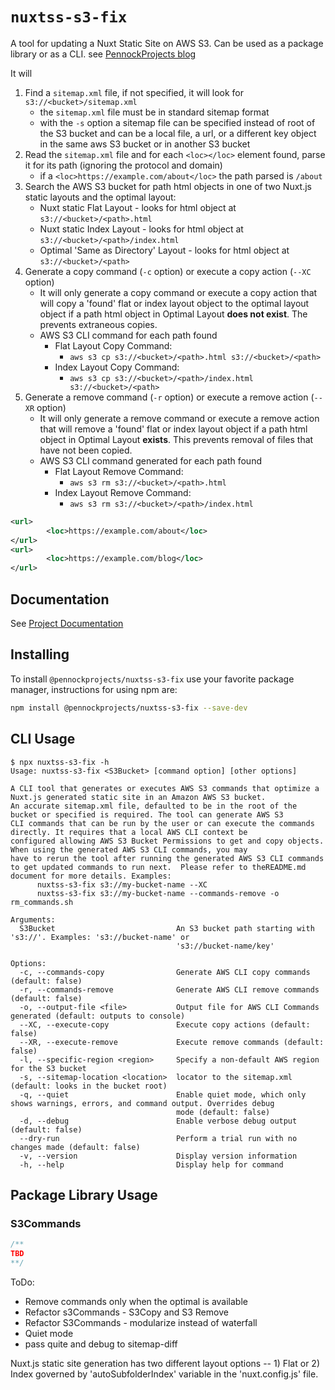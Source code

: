 # `nuxtss-s3-fix`
A tool for updating a Nuxt Static Site on AWS S3.  Can be used as a package library or as a CLI.
see [PennockProjects blog](https://pennockprojects.com/projects/cicd/nuxtssfix)

It will 
1. Find a `sitemap.xml` file, if not specified, it will look for `s3://<bucket>/sitemap.xml`
    - the `sitemap.xml` file must be in standard sitemap format
    - with the `-s` option a sitemap file can be specified instead of root of the S3 bucket and can be a local file, a url, or a different key object in the same aws S3 bucket or in another S3 bucket
2. Read the `sitemap.xml` file and for each `<loc></loc>` element found, parse it for its path (ignoring the protocol and domain)
    - if a `<loc>https://example.com/about</loc>` the path parsed is `/about`
3. Search the AWS S3 bucket for path html objects in one of two Nuxt.js static layouts and the optimal layout:
    - Nuxt static Flat Layout - looks for html object at `s3://<bucket>/<path>.html`
    - Nuxt static Index Layout - looks for html object at `s3://<bucket>/<path>/index.html`
    - Optimal 'Same as Directory' Layout - looks for html object at `s3://<bucket>/<path>`
4. Generate a copy command (`-c` option) or execute a copy action (`--XC` option)
    - It will only generate a copy command or execute a copy action that will copy a 'found' flat or index layout object to the optimal layout object if a path html object in Optimal Layout **does not exist**.  The prevents extraneous copies.
    - AWS S3 CLI command for each path found
        - Flat Layout Copy Command: 
            - `aws s3 cp s3://<bucket>/<path>.html s3://<bucket>/<path>`
        - Index Layout Copy Command: 
            - `aws s3 cp s3://<bucket>/<path>/index.html s3://<bucket>/<path>`
5. Generate a remove command (`-r` option) or execute a remove action (`--XR` option) 
    - It will only generate a remove command or execute a remove action that will remove a 'found' flat or index layout object if a path html object in Optimal Layout **exists**. This prevents removal of files that have not been copied.
    - AWS S3 CLI command generated for each path found
        - Flat Layout Remove Command:
            - `aws s3 rm s3://<bucket>/<path>.html`
        - Index Layout Remove Command:
            - `aws s3 rm s3://<bucket>/<path>/index.html`


```xml
<url>
        <loc>https://example.com/about</loc>
</url>
<url>
        <loc>https://example.com/blog</loc>
</url>

```

## Documentation
See [Project Documentation](https://pennockprojects.com/projects/cicd/nuxtssfix)

## Installing
To install `@pennockprojects/nuxtss-s3-fix` use your favorite package manager, instructions for using npm are:

```bash
npm install @pennockprojects/nuxtss-s3-fix --save-dev
```

## CLI Usage
```shell
$ npx nuxtss-s3-fix -h
Usage: nuxtss-s3-fix <S3Bucket> [command option] [other options]

A CLI tool that generates or executes AWS S3 commands that optimize a Nuxt.js generated static site in an Amazon AWS S3 bucket. 
An accurate sitemap.xml file, defaulted to be in the root of the bucket or specified is required. The tool can generate AWS S3  
CLI commands that can be run by the user or can execute the commands directly. It requires that a local AWS CLI context be      
configured allowing AWS S3 Bucket Permissions to get and copy objects. When using the generated AWS S3 CLI commands, you may    
have to rerun the tool after running the generated AWS S3 CLI commands to get updated commands to run next.  Please refer to theREADME.md document for more details. Examples:
      nuxtss-s3-fix s3://my-bucket-name --XC
      nuxtss-s3-fix s3://my-bucket-name --commands-remove -o rm_commands.sh

Arguments:
  S3Bucket                           An S3 bucket path starting with 's3://'. Examples: 's3://bucket-name' or
                                     's3://bucket-name/key'

Options:
  -c, --commands-copy                Generate AWS CLI copy commands (default: false)
  -r, --commands-remove              Generate AWS CLI remove commands (default: false)
  -o, --output-file <file>           Output file for AWS CLI Commands generated (default: outputs to console)
  --XC, --execute-copy               Execute copy actions (default: false)
  --XR, --execute-remove             Execute remove commands (default: false)
  -l, --specific-region <region>     Specify a non-default AWS region for the S3 bucket
  -s, --sitemap-location <location>  locator to the sitemap.xml (default: looks in the bucket root)
  -q, --quiet                        Enable quiet mode, which only shows warnings, errors, and command output. Overrides debug  
                                     mode (default: false)
  -d, --debug                        Enable verbose debug output (default: false)
  --dry-run                          Perform a trial run with no changes made (default: false)
  -v, --version                      Display version information
  -h, --help                         Display help for command
```

## Package Library Usage
### S3Commands

```js
/**
TBD
**/
```

ToDo:
- Remove commands only when the optimal is available
- Refactor s3Commands - S3Copy and S3 Remove
- Refactor S3Commands - modularize instead of waterfall
- Quiet mode
- pass quite and debug to sitemap-diff

 Nuxt.js static site generation has two different layout options -- 1) Flat or 2) Index governed by 'autoSubfolderIndex' variable in the 'nuxt.config.js' file.